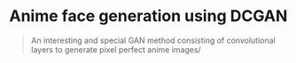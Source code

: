 # Anime face generation using DCGAN

> An interesting and special GAN method consisting of convolutional layers to generate pixel perfect anime images/
